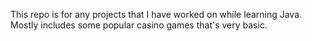 This repo is for any projects that I have worked on while learning Java. Mostly includes some popular casino games that's very basic.
